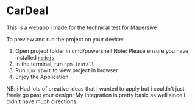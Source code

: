 
  # CarDeal
This is a webapp i made for the technical test for Mapersive

  To preview and run the project on your device:
  1) Open project folder in cmd/powershell
   Note: Please ensure you have installed <code><a href="https://nodejs.org/en/download/">nodejs</a></code>
  2) In the terminal, run `npm install`
  3) Run `npm start` to view project in browser
  4) Enjoy the Application

NB: i Had lots of creative ideas that i wanted to apply but i couldn't just freely go past your design;
My integration is pretty basic as well since i didn't have much directions.